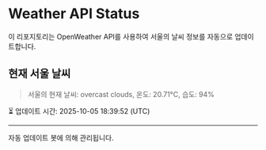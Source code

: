 
# Weather API Status

이 리포지토리는 OpenWeather API를 사용하여 서울의 날씨 정보를 자동으로 업데이트합니다.

## 현재 서울 날씨
> 서울의 현재 날씨: overcast clouds, 온도: 20.71°C, 습도: 94%

⏳ 업데이트 시간: 2025-10-05 18:39:52 (UTC)

---
자동 업데이트 봇에 의해 관리됩니다.
